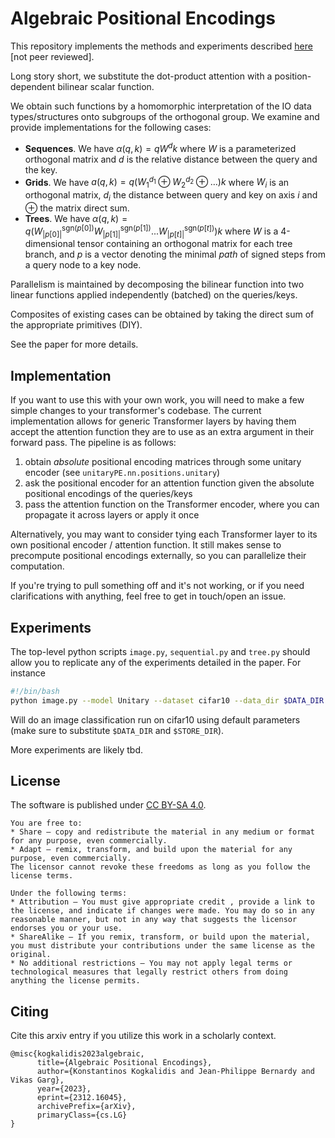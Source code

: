 # Algebraic Positional Encodings

This repository implements the methods and experiments described [here](https://arxiv.org/abs/2312.16045) [not peer reviewed].

Long story short, we substitute the dot-product attention with a position-dependent bilinear scalar function.

We obtain such functions by a homomorphic interpretation of the IO data types/structures onto subgroups of the orthogonal group.
We examine and provide implementations for the following cases:
* **Sequences**. 
We have $`α(q, k) = qW^dk`$ where $`W`$ is a parameterized orthogonal matrix and $`d`$ is the relative distance
between the query and the key.
* **Grids**. 
We have $`a(q, k) = q (W_1^{d_1} \oplus W_2^{d_2} \oplus \dots) k`$ where $`W_i`$ is an orthogonal matrix,
$`d_i`$ the distance between query and key on axis $`i`$ and $`\oplus`$ the matrix direct sum.  
* **Trees**. 
We have $`α(q, k) = q(W_{|p[0]|}^{\mathrm{sgn}(p[0])}W_{|p[1]|}^{\mathrm{sgn}(p[1])}...W_{|p[t]|}^{\mathrm{sgn}(p[t])})k`$ 
where $`W`$ is a 4-dimensional tensor containing an orthogonal matrix for each tree branch, 
and $`p`$ is a vector denoting the minimal *path* of signed steps from a query node to a key node.

Parallelism is maintained by decomposing the bilinear function into two linear functions applied independently (batched)
on the queries/keys. 

Composites of existing cases can be obtained by taking the direct sum of the appropriate primitives (DIY).

See the paper for more details.

## Implementation
If you want to use this with your own work, you will need to make a few simple changes to your transformer's codebase.
The current implementation allows for generic Transformer layers by having them accept the attention function they are
to use as an extra argument in their forward pass. The pipeline is as follows:
1. obtain *absolute* positional encoding matrices through some unitary encoder (see `unitaryPE.nn.positions.unitary`)
2. ask the positional encoder for an attention function given the absolute positional encodings of the queries/keys
3. pass the attention function on the Transformer encoder, where you can propagate it across layers or apply it once

Alternatively, you may want to consider tying each Transformer layer to its own positional encoder / attention function.
It still makes sense to precompute positional encodings externally, so you can parallelize their computation. 

If you're trying to pull something off and it's not working, or if you need clarifications with anything, feel free 
to get in touch/open an issue.

## Experiments
The top-level python scripts `image.py`, `sequential.py` and `tree.py` should allow you to replicate any of the 
experiments detailed in the paper.
For instance
```bash
#!/bin/bash
python image.py --model Unitary --dataset cifar10 --data_dir $DATA_DIR --store_path $STORE_DIR --seed 1312 
```
Will do an image classification run on cifar10 using default parameters (make sure to substitute `$DATA_DIR` and
`$STORE_DIR`).

More experiments are likely tbd.


## License
The software is published under [CC BY-SA 4.0](https://creativecommons.org/licenses/by-sa/4.0/).

```
You are free to:
* Share — copy and redistribute the material in any medium or format for any purpose, even commercially.
* Adapt — remix, transform, and build upon the material for any purpose, even commercially.
The licensor cannot revoke these freedoms as long as you follow the license terms.

Under the following terms:
* Attribution — You must give appropriate credit , provide a link to the license, and indicate if changes were made. You may do so in any reasonable manner, but not in any way that suggests the licensor endorses you or your use.
* ShareAlike — If you remix, transform, or build upon the material, you must distribute your contributions under the same license as the original.
* No additional restrictions — You may not apply legal terms or technological measures that legally restrict others from doing anything the license permits.
```

## Citing
Cite this arxiv entry if you utilize this work in a scholarly context.
```
@misc{kogkalidis2023algebraic,
      title={Algebraic Positional Encodings}, 
      author={Konstantinos Kogkalidis and Jean-Philippe Bernardy and Vikas Garg},
      year={2023},
      eprint={2312.16045},
      archivePrefix={arXiv},
      primaryClass={cs.LG}
}
```